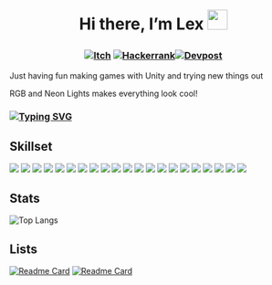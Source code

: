 # <p align="center"> Hi there, I’m Lex <img src="https://media.giphy.com/media/hvRJCLFzcasrR4ia7z/giphy.gif" width="35px"></p>

### <p align="center"> [![Itch](https://img.shields.io/badge/-itch.io-blue?style=for-the-badge)](https://lexingto.itch.io/) [![Hackerrank](https://img.shields.io/badge/-Hackerrank-blue?style=for-the-badge)](https://www.hackerrank.com/MyNamesLex)[![Devpost](https://img.shields.io/badge/-Devpost-blue?style=for-the-badge)](https://devpost.com/MyNamesLex?ref_content=user-portfolio&ref_feature=portfolio&ref_medium=global-nav)</p>

Just having fun making games with Unity and trying new things out

RGB and Neon Lights makes everything look cool!
### [![Typing SVG](https://readme-typing-svg.herokuapp.com/?lines=Unity+Is+Fun)](https://git.io/typing-svg)
## Skillset
<img src="https://img.shields.io/badge/-Unity-blue" /> <img src="https://img.shields.io/badge/-Ren'py-blue" />
<img src="https://img.shields.io/badge/-C%2B%2B-blue" />
<img src="https://img.shields.io/badge/-C%23-blue" />
<img src="https://img.shields.io/badge/-Python-blue" />
<img src="https://img.shields.io/badge/-CSS-blue" />
<img src="https://img.shields.io/badge/-HTML-blue" />
<img src="https://img.shields.io/badge/-Lua-blue" />
<img src="https://img.shields.io/badge/-Javascript-blue" />
<img src="https://img.shields.io/badge/-Processing-blue" />
<img src="https://img.shields.io/badge/-Git-blue" />
<img src="https://img.shields.io/badge/-Markdown-blue"/>
<img src="https://img.shields.io/badge/-.NET-blue" />
<img src="https://img.shields.io/badge/-Blender-blue" />
<img src="https://img.shields.io/badge/-Audacity-blue" />
<img src="https://img.shields.io/badge/-Gimp-blue" />
<img src="https://img.shields.io/badge/-OBS-blue" />
<img src="https://img.shields.io/badge/-Movie%20Studio%2016-blue"/>
<img src="https://img.shields.io/badge/-Bosca%20Ceoil-blue"/>
<img src="https://img.shields.io/badge/-Aesprite-blue"/>
<img src="https://img.shields.io/badge/-SFXR-blue"/>
## Stats
![Top Langs](https://github-readme-stats.vercel.app/api/top-langs/?username=MyNamesLex&layout=compact&hide=shaderlab,asp.net,cython,hlsl&theme=algolia&langs_count=6)
## Lists
[![Readme Card](https://github-readme-stats.vercel.app/api/pin/?username=mynameslex&repo=All-Jam-Games&show_owner=true&theme=algolia)](https://github.com/MyNamesLex/All-Jam-Games)
[![Readme Card](https://github-readme-stats.vercel.app/api/pin/?username=mynameslex&repo=Favourites-I-Made&show_owner=true&theme=algolia)](https://github.com/MyNamesLex/Favourites-I-Made)
